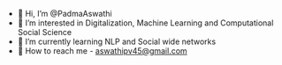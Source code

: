 - 👋 Hi, I’m @PadmaAswathi
- 👀 I’m interested in Digitalization, Machine Learning and Computational Social Science
- 🌱 I’m currently learning NLP and  Social wide networks
- 💞️ How to reach me - aswathipv45@gmail.com

<!---
PadmaAswathi/PadmaAswathi is a ✨ special ✨ repository because its `README.md` (this file) appears on your GitHub profile.
You can click the Preview link to take a look at your changes.
--->
